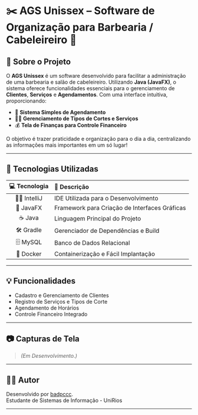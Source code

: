 # ✂️ AGS Unissex – Software de Organização para Barbearia / Cabeleireiro 💈

## 📖 Sobre o Projeto

O **AGS Unissex** é um software desenvolvido para facilitar a administração de uma barbearia e salão de cabeleireiro. Utilizando **Java (JavaFX)**, o sistema oferece funcionalidades essenciais para o gerenciamento de **Clientes**, **Serviços** e **Agendamentos**. Com uma interface intuitiva, proporcionando:

- 📅 **Sistema Simples de Agendamento**
- 💇‍♂️ **Gerenciamento de Tipos de Cortes e Serviços**
- 💰 **Tela de Finanças para Controle Financeiro**

O objetivo é trazer praticidade e organização para o dia a dia, centralizando as informações mais importantes em um só lugar!

---

## 🚀 Tecnologias Utilizadas

| 💻 Tecnologia  | 📝 Descrição                                  |
|:--------------:|:---------------------------------------------|
| 🧑‍💻 IntelliJ  | IDE Utilizada para o Desenvolvimento         |
| 🎨 JavaFX      | Framework para Criação de Interfaces Gráficas |
| ☕ Java         | Linguagem Principal do Projeto                |
| 🛠️ Gradle      | Gerenciador de Dependências e Build           |
| 🗄️ MySQL       | Banco de Dados Relacional                     |
| 🐳 Docker      | Containerização e Fácil Implantação           |

---

## 💡 Funcionalidades

- Cadastro e Gerenciamento de Clientes
- Registro de Serviços e Tipos de Corte
- Agendamento de Horários
- Controle Financeiro Integrado

---

## 📷 Capturas de Tela

> *(Em Desenvolvimento.)*

---

## 👨‍💻 Autor

Desenvolvido por [badpccc](https://github.com/badpccc).<br> 
Estudante de Sistemas de Informação - UniRios

---

